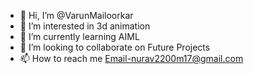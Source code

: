 - 👋 Hi, I’m @VarunMailoorkar
- 👀 I’m interested in 3d animation
- 🌱 I’m currently learning AIML
- 💞️ I’m looking to collaborate on Future Projects
- 📫 How to reach me Email-nurav2200m17@gmail.com

<!---
VarunMailoorkar/VarunMailoorkar is a ✨ special ✨ repository because its `README.md` (this file) appears on your GitHub profile.
You can click the Preview link to take a look at your changes.
--->
